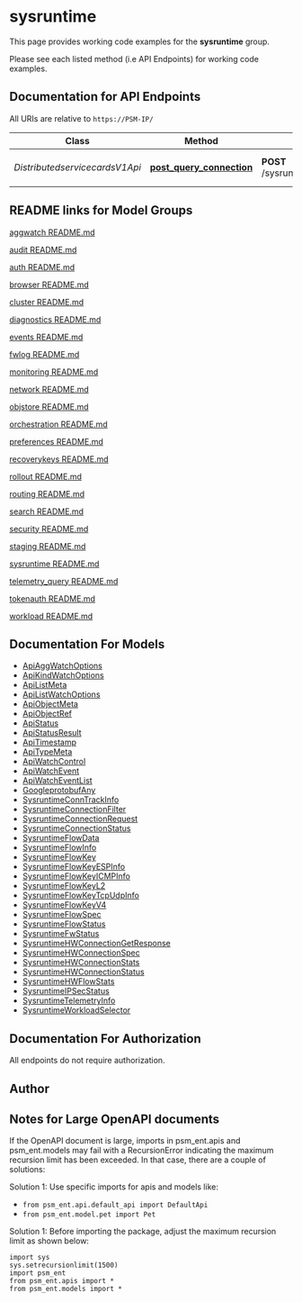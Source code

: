 # sysruntime

This page provides working code examples for the **sysruntime** group.

Please see each listed method (i.e API Endpoints) for working code examples.

## Documentation for API Endpoints

All URIs are relative to `https://PSM-IP/`

Class | Method | HTTP request | Description
------------ | ------------- | ------------- | -------------
*DistributedservicecardsV1Api* | [**post_query_connection**](../../../docs/DistributedservicecardsV1Api.md#post_query_connection) | **POST** /sysruntime/distributedservicecards/v1/{DSCName}/connections | Active Connection Query


## README links for Model Groups

[aggwatch README.md](..//aggwatch/README.md)

[audit README.md](..//audit/README.md)

[auth README.md](..//auth/README.md)

[browser README.md](..//browser/README.md)

[cluster README.md](..//cluster/README.md)

[diagnostics README.md](..//diagnostics/README.md)

[events README.md](..//events/README.md)

[fwlog README.md](..//fwlog/README.md)

[monitoring README.md](..//monitoring/README.md)

[network README.md](..//network/README.md)

[objstore README.md](..//objstore/README.md)

[orchestration README.md](..//orchestration/README.md)

[preferences README.md](..//preferences/README.md)

[recoverykeys README.md](..//recoverykeys/README.md)

[rollout README.md](..//rollout/README.md)

[routing README.md](..//routing/README.md)

[search README.md](..//search/README.md)

[security README.md](..//security/README.md)

[staging README.md](..//staging/README.md)

[sysruntime README.md](..//sysruntime/README.md)

[telemetry_query README.md](..//telemetry_query/README.md)

[tokenauth README.md](..//tokenauth/README.md)

[workload README.md](..//workload/README.md)


## Documentation For Models

 - [ApiAggWatchOptions](../../../docs/ApiAggWatchOptions.md)
 - [ApiKindWatchOptions](../../../docs/ApiKindWatchOptions.md)
 - [ApiListMeta](../../../docs/ApiListMeta.md)
 - [ApiListWatchOptions](../../../docs/ApiListWatchOptions.md)
 - [ApiObjectMeta](../../../docs/ApiObjectMeta.md)
 - [ApiObjectRef](../../../docs/ApiObjectRef.md)
 - [ApiStatus](../../../docs/ApiStatus.md)
 - [ApiStatusResult](../../../docs/ApiStatusResult.md)
 - [ApiTimestamp](../../../docs/ApiTimestamp.md)
 - [ApiTypeMeta](../../../docs/ApiTypeMeta.md)
 - [ApiWatchControl](../../../docs/ApiWatchControl.md)
 - [ApiWatchEvent](../../../docs/ApiWatchEvent.md)
 - [ApiWatchEventList](../../../docs/ApiWatchEventList.md)
 - [GoogleprotobufAny](../../../docs/GoogleprotobufAny.md)
 - [SysruntimeConnTrackInfo](../../../docs/SysruntimeConnTrackInfo.md)
 - [SysruntimeConnectionFilter](../../../docs/SysruntimeConnectionFilter.md)
 - [SysruntimeConnectionRequest](../../../docs/SysruntimeConnectionRequest.md)
 - [SysruntimeConnectionStatus](../../../docs/SysruntimeConnectionStatus.md)
 - [SysruntimeFlowData](../../../docs/SysruntimeFlowData.md)
 - [SysruntimeFlowInfo](../../../docs/SysruntimeFlowInfo.md)
 - [SysruntimeFlowKey](../../../docs/SysruntimeFlowKey.md)
 - [SysruntimeFlowKeyESPInfo](../../../docs/SysruntimeFlowKeyESPInfo.md)
 - [SysruntimeFlowKeyICMPInfo](../../../docs/SysruntimeFlowKeyICMPInfo.md)
 - [SysruntimeFlowKeyL2](../../../docs/SysruntimeFlowKeyL2.md)
 - [SysruntimeFlowKeyTcpUdpInfo](../../../docs/SysruntimeFlowKeyTcpUdpInfo.md)
 - [SysruntimeFlowKeyV4](../../../docs/SysruntimeFlowKeyV4.md)
 - [SysruntimeFlowSpec](../../../docs/SysruntimeFlowSpec.md)
 - [SysruntimeFlowStatus](../../../docs/SysruntimeFlowStatus.md)
 - [SysruntimeFwStatus](../../../docs/SysruntimeFwStatus.md)
 - [SysruntimeHWConnectionGetResponse](../../../docs/SysruntimeHWConnectionGetResponse.md)
 - [SysruntimeHWConnectionSpec](../../../docs/SysruntimeHWConnectionSpec.md)
 - [SysruntimeHWConnectionStats](../../../docs/SysruntimeHWConnectionStats.md)
 - [SysruntimeHWConnectionStatus](../../../docs/SysruntimeHWConnectionStatus.md)
 - [SysruntimeHWFlowStats](../../../docs/SysruntimeHWFlowStats.md)
 - [SysruntimeIPSecStatus](../../../docs/SysruntimeIPSecStatus.md)
 - [SysruntimeTelemetryInfo](../../../docs/SysruntimeTelemetryInfo.md)
 - [SysruntimeWorkloadSelector](../../../docs/SysruntimeWorkloadSelector.md)


## Documentation For Authorization

 All endpoints do not require authorization.

## Author




## Notes for Large OpenAPI documents
If the OpenAPI document is large, imports in psm_ent.apis and psm_ent.models may fail with a
RecursionError indicating the maximum recursion limit has been exceeded. In that case, there are a couple of solutions:

Solution 1:
Use specific imports for apis and models like:
- `from psm_ent.api.default_api import DefaultApi`
- `from psm_ent.model.pet import Pet`

Solution 1:
Before importing the package, adjust the maximum recursion limit as shown below:
```
import sys
sys.setrecursionlimit(1500)
import psm_ent
from psm_ent.apis import *
from psm_ent.models import *
```
